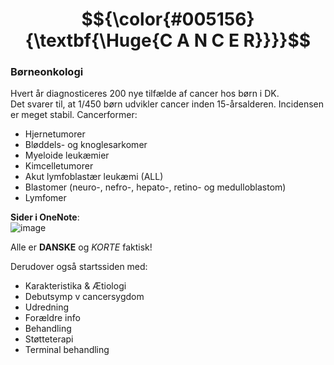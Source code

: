 # $${\color{#005156}{\textbf{\Huge{C A N C E R}}}}$$

### Børneonkologi
Hvert år diagnosticeres 200 nye tilfælde af cancer hos børn i DK.<br>
Det svarer til, at 1/450 børn udvikler cancer inden 15-årsalderen. Incidensen er meget stabil.
Cancerformer:
- Hjernetumorer
- Bløddels- og knoglesarkomer
- Myeloide leukæmier
- Kimcelletumorer
- Akut lymfoblastær leukæmi (ALL)
- Blastomer (neuro-, nefro-, hepato-, retino- og medulloblastom)
- Lymfomer

**Sider i OneNote**:<br>
![image](https://github.com/user-attachments/assets/d7711195-044a-4e4e-9498-262147739170)

Alle er **DANSKE** og *KORTE* faktisk!

Derudover også startssiden med:
- Karakteristika & Ætiologi
- Debutsymp v cancersygdom
- Udredning
- Forældre info
- Behandling
- Støtteterapi
- Terminal behandling
